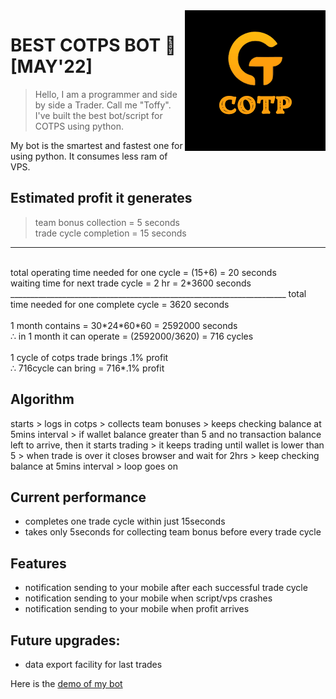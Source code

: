<img src="files/cotps_logo.png" align="right" />

# BEST COTPS BOT :robot: [MAY'22] 
> Hello, I am a programmer and side by side a Trader. Call me "Toffy". I've built the best bot/script for COTPS using python.

My bot is the smartest and fastest one for using python. It consumes less ram of VPS.

## Estimated profit it generates

> team bonus collection = 5 seconds <br/>
trade cycle completion = 15 seconds <br/>
___________________________________________
<br/>
total operating time needed for one cycle = (15+6) = 20 seconds <br/>
waiting time for next trade cycle =  2 hr = 2*3600 seconds <br/>
_____________________________________________________________________
total time needed for one complete cycle =  3620 seconds <br/>
<br/>
1 month contains = 30*24*60*60 = 2592000 seconds <br/>
∴ in 1 month it can operate = (2592000/3620) = 716 cycles <br/>
<br/>
1 cycle of cotps trade brings .1% profit <br/>
∴ 716cycle can bring = 716*.1% profit

## Algorithm
starts > logs in cotps > collects team bonuses > keeps checking balance at 5mins interval > if wallet balance greater than 5 and no transaction balance left to arrive, then it starts trading > it keeps trading until wallet is lower than 5 > when trade is over it closes browser and wait for 2hrs > keep checking balance at 5mins interval > loop goes on

## Current performance
- completes one trade cycle within just 15seconds 
- takes only 5seconds for collecting team bonus before every trade cycle

## Features
- notification sending to your mobile after each successful trade cycle
- notification sending to your mobile when script/vps crashes
- notification sending to your mobile when profit arrives 

## Future upgrades:
- data export facility for last trades 

Here is the [demo of my bot](https://www.loom.com/share/e57f284c7c6e416ba894a77ce93eb83f) 